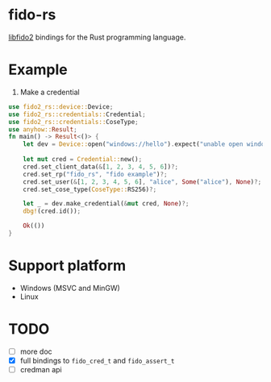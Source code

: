 # fido-rs

[libfido2](https://github.com/Yubico/libfido2) bindings for the Rust programming language.

# Example

1. Make a credential
```rust
use fido2_rs::device::Device;
use fido2_rs::credentials::Credential;
use fido2_rs::credentials::CoseType;
use anyhow::Result;
fn main() -> Result<()> {
    let dev = Device::open("windows://hello").expect("unable open windows hello");
 
    let mut cred = Credential::new();
    cred.set_client_data(&[1, 2, 3, 4, 5, 6])?;
    cred.set_rp("fido_rs", "fido example")?;
    cred.set_user(&[1, 2, 3, 4, 5, 6], "alice", Some("alice"), None)?;
    cred.set_cose_type(CoseType::RS256)?;

    let _ = dev.make_credential(&mut cred, None)?;
    dbg!(cred.id());

    Ok(())
}
```

# Support platform
* Windows (MSVC and MinGW)
* Linux

# TODO

* [ ] more doc
* [x] full bindings to `fido_cred_t` and `fido_assert_t`
* [ ] credman api
